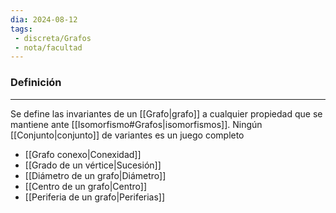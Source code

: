 ```yaml
---
dia: 2024-08-12
tags: 
 - discreta/Grafos
 - nota/facultad
---
```

### Definición
---
Se define las invariantes de un [[Grafo|grafo]] a cualquier propiedad que se mantiene ante [[Isomorfismo#Grafos|isomorfismos]]. Ningún [[Conjunto|conjunto]] de variantes es un juego completo
* [[Grafo conexo|Conexidad]]
* [[Grado de un vértice|Sucesión]]
* [[Diámetro de un grafo|Diámetro]]
* [[Centro de un grafo|Centro]]
* [[Periferia de un grafo|Periferias]]